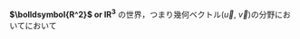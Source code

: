 **$\bolldsymbol{R^2}$ or  l$\boldsymbol{R^3}$** の世界，つまり幾何ベクトル($\vec{{u}}$, $\vec{{v}}$)の分野においてにおいて

